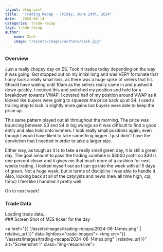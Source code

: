 ```yaml
---
layout: blog-post
title:  "Trading Recap - Friday, June 14th, 2024"
date:   2024-06-14
categories: trade-recap
tags: trade-recap
author:
    name: Zack
    image: "/assets/images/authors/zack.jpg"
---
```


### Overview
Just a really choppy day on ES. Took 4 trades today depending on the way it was going. Got stopped out on my initial long and was VERY fortunate that I only took a really small loss, as there was a huge spike of sellers that hit. Should have waiting until 10am as the sellers really came in and pushed it down quickly. I noticed this and switched my position and held for a breakdown towards VWAP. I covered half of my position around VWAP as it looked like buyers were going to squeeze the price back up at S4. I used a trailing stop to lock in slightly more gains but buyers were able to keep the price up. 

This same pattern played out all throughout the morning. The price was bouncing between S3 and S4 in big swings so it was difficult to find a good entry and also hold onto winners. I took really small positions again, even though I would have liked to take something bigger. I just didn't have the conviction that I needed in order to take a larger size. 

Either way, as tough as it is to take a really small green day, it is still a green day. The goal amount to pass the trading combine is $3000 profit so $30 is one percent closer and it gives me that much more of a cushion for next weeks trading. I locked myself out so I can go into the week with all 5 days of green. Not a huge week, but in terms of discipline I was able to handle it. Also, looking back at all of the catylysts and news (new all time high, cpi, fomc) I feel like I handled it pretty well. 

On to next week! 

### Trade Data

<div class="trade-table-container">
<div id="trade-table-placeholder">Loading trade data...</div>

<script>
  document.addEventListener("DOMContentLoaded", function() {
    const tradeDate = "2024-06-14";  // Replace with the date of the trades you want to display
    const apiEndpoint = "https://x6vqzeow7a.execute-api.us-east-1.amazonaws.com/default/get-trade-recaps";
    fetchTradeData(tradeDate, 'trade-table-placeholder', apiEndpoint);
  });
</script>


</div>
### Screen Shot of MES ticker for the day




<a href="{{ "/assets/images/trading-recaps/2024-06-14mes.png" | relative_url }}" data-lightbox="trade-images">
  <img src="{{ "/assets/images/trading-recaps/2024-06-14mes.png" | relative_url }}" alt="Screenshot 1" class="img-responsive">
</a>